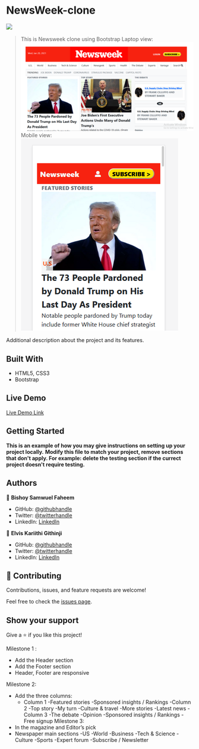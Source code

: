 # NewsWeek-clone
![](https://img.shields.io/badge/Microverse-blueviolet)

> This is Newsweek clone using Bootstrap
Laptop view:
![screenshot](./assets/images/Lap-Screenshot.png)
Mobile view:
![screenshot](./assets/images/Mobile-Screenshot.png)

Additional description about the project and its features.

## Built With

- HTML5, CSS3
- Bootstrap

## Live Demo

[Live Demo Link](https://bishoy-samwel.github.io/NewsWeek-clone/)


## Getting Started

**This is an example of how you may give instructions on setting up your project locally.**
**Modify this file to match your project, remove sections that don't apply. For example: delete the testing section if the currect project doesn't require testing.**


## Authors

👤 **Bishoy Samwuel Faheem**

- GitHub: [@githubhandle](https://github.com/Bishoy-Samwel)
- Twitter: [@twitterhandle](https://twitter.com/twitterhandle)
- LinkedIn: [LinkedIn](https://www.linkedin.com/in/bishoy-samwuel-ss/)

👤 **Elvis Kariithi Githinji**

- GitHub: [@githubhandle](https://github.com/karvel-code)
- Twitter: [@twitterhandle](https://twitter.com/twitterhandle)
- LinkedIn: [LinkedIn](https://www.linkedin.com/in/elvis-kariithi-b6b5b31b6/)

## 🤝 Contributing

Contributions, issues, and feature requests are welcome!

Feel free to check the [issues page](issues/).

## Show your support

Give a ⭐️ if you like this project!








Milestone 1 :
- Add the Header section
- Add the Footer section
- Header, Footer are responsive

Milestone 2:
- Add the three columns:
    -  Column 1
        -Featured stories
        -Sponsored insights / Rankings
    -Column 2
        -Top story
        -My turn
        -Culture & travel
        -More stories
        -Latest news
    -Column 3
        -The debate
        -Opinion
        -Sponsored insights / Rankings
        -Free signup
Milestone 3:
-   In the magazine and Editor’s pick
-   Newspaper main sections
        -US
        -World
        -Business
        -Tech & Science
        -Culture
        -Sports
        -Expert forum
        -Subscribe / Newsletter

